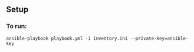 ## Setup

### To run:

```
ansible-playbook playbook.yml -i inventory.ini --private-key=ansible-key
```
